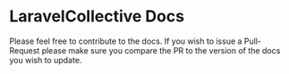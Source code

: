# LaravelCollective Docs

Please feel free to contribute to the docs. If you wish to issue a Pull-Request please make sure you compare the PR to the version of the docs you wish to update.